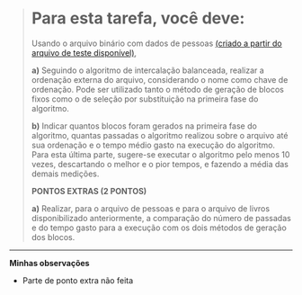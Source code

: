 > # Para esta tarefa, você deve:
>
> Usando o arquivo binário com dados de pessoas [(criado a partir do arquivo de teste disponível)](https://github.com/octaviolage/Faculdade/blob/master/Projeto%20e%20Analise%20de%20Algoritmos/2-OrdencaoExterna/pessoas.txt),
>
> <b>a)</b> Seguindo o algoritmo de intercalação balanceada, realizar a ordenação externa do arquivo, considerando o nome como chave de ordenação. Pode ser utilizado tanto o método de geração de blocos fixos como o de seleção por substituição na primeira fase do algoritmo.
>
> <b>b)</b> Indicar quantos blocos foram gerados na primeira fase do algoritmo, quantas passadas o algoritmo realizou sobre o arquivo até sua ordenação e o tempo médio gasto na execução do algoritmo. Para esta última parte, sugere-se executar o algoritmo pelo menos 10 vezes, descartando o melhor e o pior tempos, e fazendo a média das demais medições.
>
> <b>PONTOS EXTRAS (2 PONTOS)</b>
>
> <b>a)</b> Realizar, para o arquivo de pessoas e para o arquivo de livros disponibilizado anteriormente, a comparação do número de passadas e do tempo gasto para a execução com os dois métodos de geração dos blocos.
>
------------------------------------------------------------------------------------------------------------------------------------------------


<b>Minhas observações</b>
- Parte de ponto extra não feita
